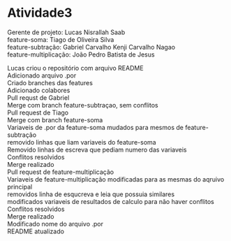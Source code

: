 # Atividade3

Gerente de projeto: Lucas Nisrallah Saab  
feature-soma: Tiago de Oliveira Silva  
feature-subtração: Gabriel Carvalho Kenji Carvalho Nagao  
feature-multiplicação: João Pedro Batista de Jesus  
  
  
Lucas criou o repositório com arquivo README  
Adicionado arquivo .por  
Criado branches das features  
Adicionado colabores  
Pull requst de Gabriel  
Merge com branch feature-subtraçao, sem conflitos  
Pull request de Tiago  
Merge com branch feature-soma  
Variaveis de .por da feature-soma mudados para mesmos de feature-subtração  
removido linhas que liam variaveis do feature-soma  
Removido linhas de escreva que pediam numero das variaveis  
Conflitos resolvidos  
Merge realizado  
Pull request de feature-multiplicação  
Variaveis de feature-multiplicação modificadas para as mesmas do aqruivo principal  
removidos linha de esqucreva e leia que possuia similares  
modificados variaveis de resultados de calculo para não haver conflitos  
Conflitos resolvidos  
Merge realizado  
Modificado nome do arquivo .por  
README atualizado  
